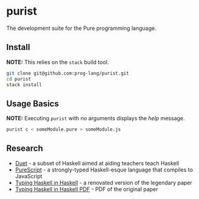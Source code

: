 # purist

The development suite for the Pure programming language.

## Install

**NOTE:** This relies on the `stack` build tool.

```bash
git clone git@github.com:prog-lang/purist.git
cd purist
stack install
```

## Usage Basics

**NOTE:** Executing `purist` with no arguments displays the _help_ message.

```bash
purist c < someModule.pure > someModule.js
```

## Research

- [Duet][duet] - a subset of Haskell aimed at aiding teachers teach Haskell
- [PureScript][ps] - a strongly-typed Haskell-esque language that compiles to JavaScript
- [Typing Haskell in Haskell][thih] - a renovated version of the legendary paper
- [Typing Haskell in Haskell PDF][thih-pdf] - PDF of the original paper

[duet]: https://github.com/chrisdone/duet
[ps]: https://github.com/purescript/purescript
[thih]: https://github.com/ocramz/thih
[thih-pdf]: https://github.com/ocramz/thih

